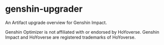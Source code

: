 # genshin-upgrader
An Artifact upgrade overview for Genshin Impact.

Genshin Optimizer is not affiliated with or endorsed by HoYoverse. Genshin Impact and HoYoverse are registered trademarks of HoYoverse.
